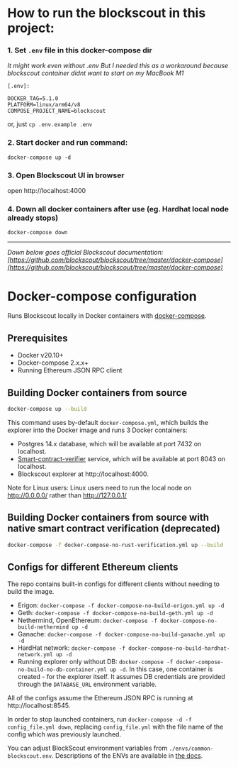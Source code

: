 # How to run the blockscout in this project:
### 1. Set `.env` file in this docker-compose dir
*It might work even without .env*
*But I needed this as a workaround because blockscout container didnt want to start on my MacBook M1*

`[.env]:`
```dotenv
DOCKER_TAG=5.1.0
PLATFORM=linux/arm64/v8
COMPOSE_PROJECT_NAME=blockscout
```
or, just `cp .env.example .env`
### 2. Start docker and run command:

```docker-compose up -d```

### 3. Open Blockscout UI in browser

open http://localhost:4000

### 4. Down all docker containers after use (eg. Hardhat local node already stops)

```docker-compose down```


------------------------------------------------------

*Down below goes official Blockscout documentation: [https://github.com/blockscout/blockscout/tree/master/docker-compose](https://github.com/blockscout/blockscout/tree/master/docker-compose)*

# Docker-compose configuration

Runs Blockscout locally in Docker containers with [docker-compose](https://github.com/docker/compose).

## Prerequisites

- Docker v20.10+
- Docker-compose 2.x.x+
- Running Ethereum JSON RPC client

## Building Docker containers from source

```bash
docker-compose up --build
```

This command uses by-default `docker-compose.yml`, which builds the explorer into the Docker image and runs 3 Docker containers:

- Postgres 14.x database, which will be available at port 7432 on localhost.
- [Smart-contract-verifier](https://github.com/blockscout/blockscout-rs/) service, which will be available at port 8043 on localhost.
- Blockscout explorer at http://localhost:4000.

Note for Linux users: Linux users need to run the local node on http://0.0.0.0/ rather than http://127.0.0.1/

## Building Docker containers from source with native smart contract verification (deprecated)

```bash
docker-compose -f docker-compose-no-rust-verification.yml up --build
```

## Configs for different Ethereum clients

The repo contains built-in configs for different clients without needing to build the image.

- Erigon: `docker-compose -f docker-compose-no-build-erigon.yml up -d`
- Geth: `docker-compose -f docker-compose-no-build-geth.yml up -d`
- Nethermind, OpenEthereum: `docker-compose -f docker-compose-no-build-nethermind up -d`
- Ganache: `docker-compose -f docker-compose-no-build-ganache.yml up -d`
- HardHat network: `docker-compose -f docker-compose-no-build-hardhat-network.yml up -d`
- Running explorer only without DB: `docker-compose -f docker-compose-no-build-no-db-container.yml up -d`. In this case, one container is created - for the explorer itself. It assumes DB credentials are provided through the `DATABASE_URL` environment variable.

All of the configs assume the Ethereum JSON RPC is running at http://localhost:8545.

In order to stop launched containers, run `docker-compose -d -f config_file.yml down`, replacing `config_file.yml` with the file name of the config which was previously launched.

You can adjust BlockScout environment variables from `./envs/common-blockscout.env`. Descriptions of the ENVs are available in [the docs](https://docs.blockscout.com/for-developers/information-and-settings/env-variables).
